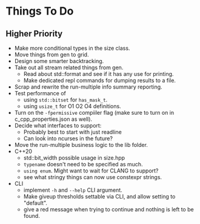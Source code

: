 
# Things To Do

## Higher Priority

- Make more conditional types in the size class.
- Move things from gen to grid.
- Design some smarter backtracking.
- Take out all stream related things from gen.
  - Read about std::format and see if it has any use for printing.
  - Make dedicated repl commands for dumping results to a file.
- Scrap and rewrite the run-multiple info summary reporting.
- Test performance of
  - using `std::bitset` for `has_mask_t`.
  - using `usize_t` for O1 O2 O4 definitions.
- Turn on the `-fpermissive` compiiler flag (make sure to turn on in c_cpp_properties.json as well).
- Decide what interfaces to support:
  - Probably best to start with just readline
  - Can look into ncurses in the future?
- Move the run-multiple business logic to the lib folder.
- C++20
  - std::bit_width possible usage in size.hpp
  - `typename` doesn't need to be specified as much.
  - `using enum`. Might want to wait for CLANG to support?
  - see what stringy things can now use constexpr strings.
- CLI
  - implement `-h` and `--help` CLI argument.
  - Make giveup thresholds settable via CLI, and allow setting to "default".
  - give a red message when trying to continue and nothing is left to be found.
